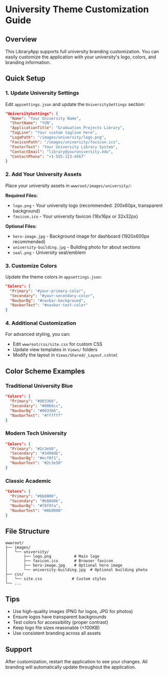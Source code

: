 # University Theme Customization Guide

## Overview
This LibraryApp supports full university branding customization. You can easily customize the application with your university's logo, colors, and branding information.

## Quick Setup

### 1. Update University Settings
Edit `appsettings.json` and update the `UniversitySettings` section:

```json
"UniversitySettings": {
  "Name": "Your University Name",
  "ShortName": "YUN", 
  "ApplicationTitle": "Graduation Projects Library",
  "TagLine": "Your custom tagline here",
  "LogoPath": "/images/university/logo.png",
  "FaviconPath": "/images/university/favicon.ico",
  "FooterText": "Your University Library System",
  "ContactEmail": "library@youruniversity.edu",
  "ContactPhone": "+1-555-123-4567"
}
```

### 2. Add Your University Assets
Place your university assets in `wwwroot/images/university/`:

**Required Files:**
- `logo.png` - Your university logo (recommended: 200x60px, transparent background)
- `favicon.ico` - Your university favicon (16x16px or 32x32px)

**Optional Files:**
- `hero-image.jpg` - Background image for dashboard (1920x600px recommended)
- `university-building.jpg` - Building photo for about sections
- `seal.png` - University seal/emblem

### 3. Customize Colors
Update the theme colors in `appsettings.json`:

```json
"Colors": {
  "Primary": "#your-primary-color",
  "Secondary": "#your-secondary-color",
  "NavbarBg": "#navbar-background",
  "NavbarText": "#navbar-text-color"
}
```

### 4. Additional Customization
For advanced styling, you can:
- Edit `wwwroot/css/site.css` for custom CSS
- Update view templates in `Views/` folders
- Modify the layout in `Views/Shared/_Layout.cshtml`

## Color Scheme Examples

### Traditional University Blue
```json
"Colors": {
  "Primary": "#003366",
  "Secondary": "#0066cc", 
  "NavbarBg": "#003366",
  "NavbarText": "#ffffff"
}
```

### Modern Tech University
```json
"Colors": {
  "Primary": "#2c3e50",
  "Secondary": "#3498db",
  "NavbarBg": "#ecf0f1", 
  "NavbarText": "#2c3e50"
}
```

### Classic Academic
```json
"Colors": {
  "Primary": "#8b0000",
  "Secondary": "#b8860b",
  "NavbarBg": "#f8f9fa",
  "NavbarText": "#8b0000"
}
```

## File Structure
```
wwwroot/
├── images/
│   └── university/
│       ├── logo.png          # Main logo
│       ├── favicon.ico       # Browser favicon
│       ├── hero-image.jpg    # Optional hero image
│       └── university-building.jpg  # Optional building photo
├── css/
│   └── site.css             # Custom styles
└── ...
```

## Tips
- Use high-quality images (PNG for logos, JPG for photos)
- Ensure logos have transparent backgrounds
- Test colors for accessibility (proper contrast)
- Keep logo file sizes reasonable (<100KB)
- Use consistent branding across all assets

## Support
After customization, restart the application to see your changes. All branding will automatically update throughout the application.